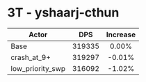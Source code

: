 # 3T - yshaarj-cthun
| Actor | DPS | Increase |
|---|:---:|:---:|
|Base|319335|0.00%|
|crash_at_9+|319297|-0.01%|
|low_priority_swp|316092|-1.02%|

